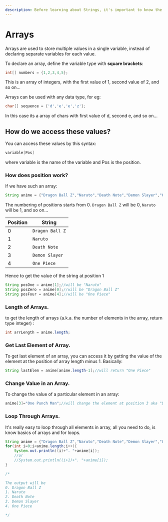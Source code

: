 ```yaml
---
description: Before learning about Strings, it's important to know the concept of arrays.
---
```


# Arrays

Arrays are used to store multiple values in a single variable, instead of declaring separate variables for each value.

To declare an array, define the variable type with **square brackets**:

```java
int[] numbers = {1,2,3,4,5};
```

This is an array of integers, with the first value of 1, second value of 2, and so on...

Arrays can be used with any data type, for eg:

```java
char[] sequence = {'d','e','e','z'};
```

In this case its a array of chars with first value of d, second e, and so on...

## How do we access these values?

You can access these values by this syntax:

```java
variable[Pos]
```

where variable is the name of the variable and Pos is the position.

### How does position work?

If we have such an array:

```java
String anime = {"Dragon Ball Z","Naruto","Death Note","Demon Slayer","One Piece"};
```

The numbering of positions starts from 0. `Dragon Ball Z` will be 0, `Naruto` will be 1, and so on...

| Position | String          |
| -------- | --------------- |
| 0        | `Dragon Ball Z` |
| 1        | `Naruto`        |
| 2        | `Death Note`    |
| 3        | `Demon Slayer`  |
| 4        | `One Piece`     |

Hence to get the value of the string at position 1

```java
String posOne = anime[1];//will be "Naruto"
String posZero = anime[0];//will be "Dragon Ball Z"
String posFour = anime[4];//will be "One Piece"
```

### Length of Arrays.

to get the length of arrays (a.k.a. the number of elements in the array, return type integer) :

```java
int arrLength = anime.length;
```

### Get Last Element of Array.

To get last element of an array, you can access it by getting the value of the element at the position of array length minus 1. Basically:

```java
String lastElem = anime[anime.length-1];//will return "One Piece"
```

### Change Value in an Array.

To change the value of a particular element in an array:

```java
anime[3]="One Punch Man";//will change the element at position 3 aka "Demon Slayer" to new value!
```

### Loop Through Arrays.

It's really easy to loop through all elements in array, all you need to do, is know basics of arrays and for loops.

```java
String anime = {"Dragon Ball Z","Naruto","Death Note","Demon Slayer","One Piece"};
for(int i=0;i<anime.length;i++){
    System.out.println((i)+". "+anime[i]);
    //or
    //System.out.println((i+1)+". "+anime[i]);
}

/*

The output will be
0. Dragon Ball Z
1. Naruto
2. Death Note
3. Demon Slayer
4. One Piece

*/
```
